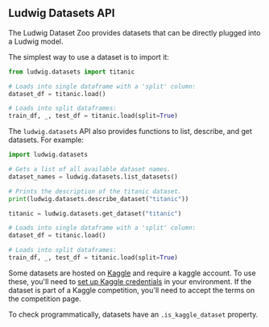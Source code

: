 ## Ludwig Datasets API

The Ludwig Dataset Zoo provides datasets that can be directly plugged into a Ludwig model.

The simplest way to use a dataset is to import it:

```python
from ludwig.datasets import titanic

# Loads into single dataframe with a 'split' column:
dataset_df = titanic.load()

# Loads into split dataframes:
train_df, _, test_df = titanic.load(split=True)
```

The `ludwig.datasets` API also provides functions to list, describe, and get datasets.  For example:

```python
import ludwig.datasets

# Gets a list of all available dataset names.
dataset_names = ludwig.datasets.list_datasets()

# Prints the description of the titanic dataset.
print(ludwig.datasets.describe_dataset("titanic"))

titanic = ludwig.datasets.get_dataset("titanic")

# Loads into single dataframe with a 'split' column:
dataset_df = titanic.load()

# Loads into split dataframes:
train_df, _, test_df = titanic.load(split=True)
```

Some datasets are hosted on [Kaggle](https://www.kaggle.com) and require a kaggle account. To use these, you'll need to
[set up Kaggle credentials](https://www.kaggle.com/docs/api) in your environment. If the dataset is part of a Kaggle
competition, you'll need to accept the terms on the competition page.

To check programmatically, datasets have an `.is_kaggle_dataset` property.
